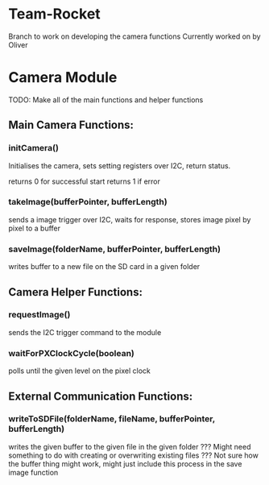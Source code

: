 # Team-Rocket

Branch to work on developing the camera functions
Currently worked on by Oliver


# Camera Module
TODO: Make all of the main functions and helper functions


## Main Camera Functions:

### initCamera()
Initialises the camera, sets setting registers over I2C, return status.

returns 0 for successful start
returns 1 if error

<!-- Unsure about buffers, what extent? -->
### takeImage(bufferPointer, bufferLength)
sends a image trigger over I2C, waits for response, stores image pixel by pixel to a buffer

### saveImage(folderName, bufferPointer, bufferLength)
writes buffer to a new file on the SD card in a given folder


## Camera Helper Functions:

### requestImage()
sends the I2C trigger command to the module

### waitForPXClockCycle(boolean)
polls until the given level on the pixel clock


## External Communication Functions:

<!-- Unsure how this will work, need OBC advisement -->
### writeToSDFile(folderName, fileName, bufferPointer, bufferLength)
writes the given buffer to the given file in the given folder
??? Might need something to do with creating or overwriting existing files
??? Not sure how the buffer thing might work, might just include this process in the save image function
